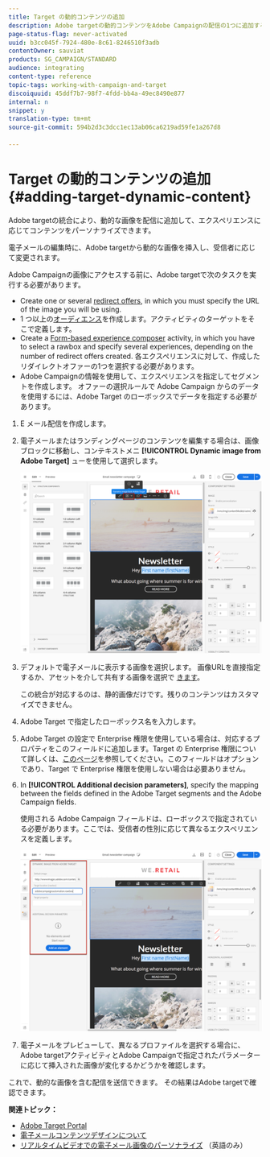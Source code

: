 ```yaml
---
title: Target の動的コンテンツの追加
description: Adobe targetの動的コンテンツをAdobe Campaignの配信の1つに追加する方法について説明します。
page-status-flag: never-activated
uuid: b3cc045f-7924-480e-8c61-8246510f3adb
contentOwner: sauviat
products: SG_CAMPAIGN/STANDARD
audience: integrating
content-type: reference
topic-tags: working-with-campaign-and-target
discoiquuid: 45ddf7b7-98f7-4fdd-bb4a-49ec8490e877
internal: n
snippet: y
translation-type: tm+mt
source-git-commit: 594b2d3c3dcc1ec13ab06ca6219ad59fe1a267d8

---
```



# Target の動的コンテンツの追加{#adding-target-dynamic-content}

Adobe targetの統合により、動的な画像を配信に追加して、エクスペリエンスに応じてコンテンツをパーソナライズできます。

電子メールの編集時に、Adobe targetから動的な画像を挿入し、受信者に応じて変更されます。

Adobe Campaignの画像にアクセスする前に、Adobe targetで次のタスクを実行する必要があります。

* Create one or several [redirect offers](https://docs.adobe.com/content/help/en/target/using/experiences/offers/offer-redirect.html), in which you must specify the URL of the image you will be using.
* 1 つ以上の[オーディエンス](https://docs.adobe.com/content/help/en/target/using/audiences/create-audiences/audiences.html)を作成します。アクティビティのターゲットをそこで定義します。
* Create a [Form-based experience composer](https://docs.adobe.com/content/help/en/target/using/experiences/form-experience-composer.html) activity, in which you have to select a rawbox and specify several experiences, depending on the number of redirect offers created. 各エクスペリエンスに対して、作成したリダイレクトオファーの1つを選択する必要があります。
* Adobe Campaignの情報を使用して、エクスペリエンスを指定してセグメントを作成します。 オファーの選択ルールで Adobe Campaign からのデータを使用するには、Adobe Target のローボックスでデータを指定する必要があります。

1. E メール配信を作成します。
1. 電子メールまたはランディングページのコンテンツを編集する場合は、画像ブロックに移動し、コンテキストメニ **[!UICONTROL Dynamic image from Adobe Target]** ューを使用して選択します。

   ![](assets/tar_insert_dynamic_image.png)

1. デフォルトで電子メールに表示する画像を選択します。 画像URLを直接指定するか、アセットを介して共有する画像を選択で [きます](../../integrating/using/working-with-campaign-and-assets-core-service.md)。

   この統合が対応するのは、静的画像だけです。残りのコンテンツはカスタマイズできません。

1. Adobe Target で指定したローボックス名を入力します。
1. Adobe Target の設定で Enterprise 権限を使用している場合は、対応するプロパティをこのフィールドに追加します。Target の Enterprise 権限について詳しくは、[このページ](https://marketing.adobe.com/resources/help/en_US/target/target/properties-overview.html)を参照してください。このフィールドはオプションであり、Target で Enterprise 権限を使用しない場合は必要ありません。
1. In **[!UICONTROL Additional decision parameters]**, specify the mapping between the fields defined in the Adobe Target segments and the Adobe Campaign fields.

   使用される Adobe Campaign フィールドは、ローボックスで指定されている必要があります。ここでは、受信者の性別に応じて異なるエクスペリエンスを定義します。

   ![](assets/tar_additional_decisionning_parameters.png)

1. 電子メールをプレビューして、異なるプロファイルを選択する場合に、Adobe targetアクティビティとAdobe Campaignで指定されたパラメーターに応じて挿入された画像が変化するかどうかを確認します。

これで、動的な画像を含む配信を送信できます。 その結果はAdobe targetで確認できます。

**関連トピック：**

* [Adobe Target Portal](https://marketing.adobe.com/resources/help/en_US/target/a4t/c_campaign_and_target.html)
* [電子メールコンテンツデザインについて](../../designing/using/designing-content-in-adobe-campaign.md)
* [リアルタイムビデオでの電子メール画像のパーソナライズ](https://helpx.adobe.com/marketing-cloud/how-to/email-marketing.html) （英語のみ）

